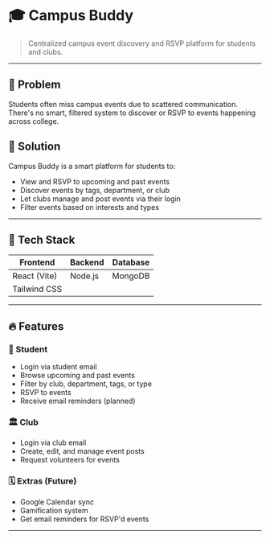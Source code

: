 # 🎓 Campus Buddy

> Centralized campus event discovery and RSVP platform for students and clubs.

---

## 📌 Problem

Students often miss campus events due to scattered communication. There's no smart, filtered system to discover or RSVP to events happening across college.

## 🚀 Solution

Campus Buddy is a smart platform for students to:
- View and RSVP to upcoming and past events
- Discover events by tags, department, or club
- Let clubs manage and post events via their login
- Filter events based on interests and types


---

## 🧰 Tech Stack

| Frontend        | Backend     | Database |
|-----------------|-------------|----------|
| React (Vite)    | Node.js     | MongoDB  |
| Tailwind CSS    |             |          |

---

## 🔥 Features

### 👥 Student
- Login via student email
- Browse upcoming and past events
- Filter by club, department, tags, or type
- RSVP to events
- Receive email reminders (planned)

### 🏛️ Club
- Login via club email
- Create, edit, and manage event posts
- Request volunteers for events

### 🗓️ Extras (Future)
- Google Calendar sync
- Gamification system 
- Get email reminders for RSVP'd events

---


